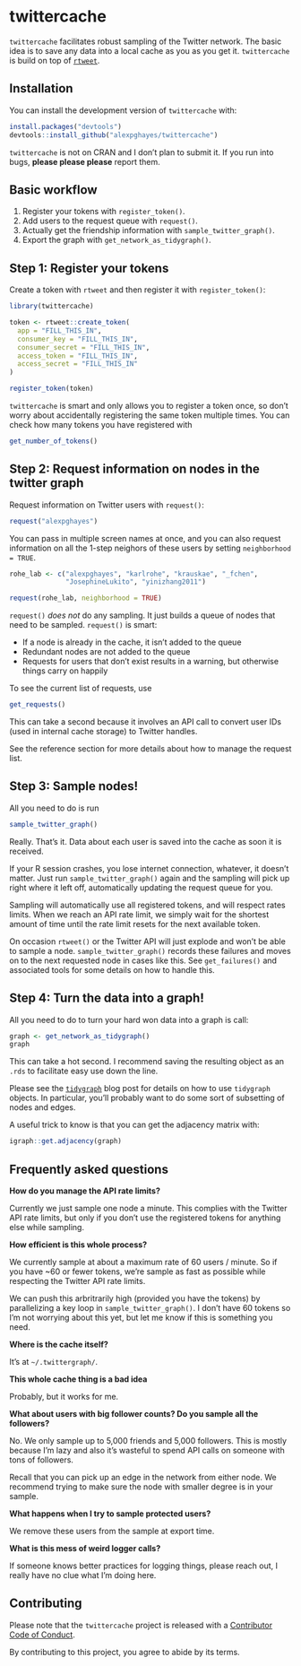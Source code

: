
<!-- README.md is generated from README.Rmd. Please edit that file -->

# twittercache

<!-- badges: start -->

<!-- badges: end -->

`twittercache` facilitates robust sampling of the Twitter network. The
basic idea is to save any data into a local cache as you as you get it.
`twittercache` is build on top of [`rtweet`](http://rtweet.info/).

## Installation

You can install the development version of `twittercache` with:

``` r
install.packages("devtools")
devtools::install_github("alexpghayes/twittercache")
```

`twittercache` is not on CRAN and I don’t plan to submit it. If you run
into bugs, **please please please** report them.

## Basic workflow

1.  Register your tokens with `register_token()`.
2.  Add users to the request queue with `request()`.
3.  Actually get the friendship information with
    `sample_twitter_graph()`.
4.  Export the graph with `get_network_as_tidygraph()`.

## Step 1: Register your tokens

Create a token with `rtweet` and then register it with
`register_token()`:

``` r
library(twittercache)

token <- rtweet::create_token(
  app = "FILL_THIS_IN",
  consumer_key = "FILL_THIS_IN",
  consumer_secret = "FILL_THIS_IN",
  access_token = "FILL_THIS_IN",
  access_secret = "FILL_THIS_IN"
)

register_token(token)
```

`twittercache` is smart and only allows you to register a token once, so
don’t worry about accidentally registering the same token multiple
times. You can check how many tokens you have registered with

``` r
get_number_of_tokens()
```

## Step 2: Request information on nodes in the twitter graph

Request information on Twitter users with `request()`:

``` r
request("alexpghayes")
```

You can pass in multiple screen names at once, and you can also request
information on all the 1-step neighors of these users by setting
`neighborhood = TRUE`.

``` r
rohe_lab <- c("alexpghayes", "karlrohe", "krauskae", "_fchen",
              "JosephineLukito", "yinizhang2011")

request(rohe_lab, neighborhood = TRUE)
```

`request()` *does not* do any sampling. It just builds a queue of nodes
that need to be sampled. `request()` is smart:

  - If a node is already in the cache, it isn’t added to the queue
  - Redundant nodes are not added to the queue
  - Requests for users that don’t exist results in a warning, but
    otherwise things carry on happily

To see the current list of requests, use

``` r
get_requests()
```

This can take a second because it involves an API call to convert user
IDs (used in internal cache storage) to Twitter handles.

See the reference section for more details about how to manage the
request list.

## Step 3: Sample nodes\!

All you need to do is run

``` r
sample_twitter_graph()
```

Really. That’s it. Data about each user is saved into the cache as soon
it is received.

If your R session crashes, you lose internet connection, whatever, it
doesn’t matter. Just run `sample_twitter_graph()` again and the sampling
will pick up right where it left off, automatically updating the request
queue for you.

Sampling will automatically use all registered tokens, and will respect
rates limits. When we reach an API rate limit, we simply wait for the
shortest amount of time until the rate limit resets for the next
available token.

On occasion `rtweet()` or the Twitter API will just explode and won’t be
able to sample a node. `sample_twitter_graph()` records these failures
and moves on to the next requested node in cases like this. See
`get_failures()` and associated tools for some details on how to handle
this.

## Step 4: Turn the data into a graph\!

All you need to do to turn your hard won data into a graph is call:

``` r
graph <- get_network_as_tidygraph()
graph
```

This can take a hot second. I recommend saving the resulting object as
an `.rds` to facilitate easy use down the line.

Please see the
[`tidygraph`](https://www.data-imaginist.com/2017/introducing-tidygraph/)
blog post for details on how to use `tidygraph` objects. In particular,
you’ll probably want to do some sort of subsetting of nodes and edges.

A useful trick to know is that you can get the adjacency matrix with:

``` r
igraph::get.adjacency(graph)
```

## Frequently asked questions

**How do you manage the API rate limits?**

Currently we just sample one node a minute. This complies with the
Twitter API rate limits, but only if you don’t use the registered tokens
for anything else while sampling.

**How efficient is this whole process?**

We currently sample at about a maximum rate of 60 users / minute. So if
you have \~60 or fewer tokens, we’re sample as fast as possible while
respecting the Twitter API rate limits.

We can push this arbritrarily high (provided you have the tokens) by
parallelizing a key loop in `sample_twitter_graph()`. I don’t have 60
tokens so I’m not worrying about this yet, but let me know if this is
something you need.

**Where is the cache itself?**

It’s at `~/.twittergraph/`.

**This whole cache thing is a bad idea**

Probably, but it works for me.

**What about users with big follower counts? Do you sample all the
followers?**

No. We only sample up to 5,000 friends and 5,000 followers. This is
mostly because I’m lazy and also it’s wasteful to spend API calls on
someone with tons of followers.

Recall that you can pick up an edge in the network from either node. We
recommend trying to make sure the node with smaller degree is in your
sample.

**What happens when I try to sample protected users?**

We remove these users from the sample at export time.

**What is this mess of weird logger calls?**

If someone knows better practices for logging things, please reach out,
I really have no clue what I’m doing here.

## Contributing

Please note that the `twittercache` project is released with a
[Contributor Code of Conduct](CODE_OF_CONDUCT.md).

By contributing to this project, you agree to abide by its terms.

